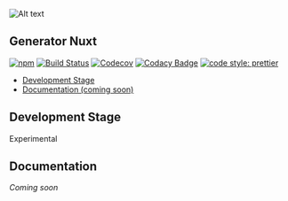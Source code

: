 ![Alt text](https://raw.githubusercontent.com/teleporthq/teleport-lib-js/master/logo50.png "TeleportHQ")

## Generator Nuxt

[![npm](https://img.shields.io/npm/v/@teleporthq/teleport-generator-nuxt.svg)](https://github.com/teleporthq/teleport-generator-nuxt)
[![Build Status](https://travis-ci.com/teleporthq/teleport-generator-nuxt.svg?branch=master)](https://travis-ci.com/teleporthq/teleport-generator-nuxt)
[![Codecov](https://img.shields.io/codecov/c/github/teleporthq/teleport-generator-nuxt.svg)](https://codecov.io/gh/teleporthq/teleport-generator-nuxt)
[![Codacy Badge](https://api.codacy.com/project/badge/Grade/87360164f3e4428fa8cf4226588f49d9)](https://www.codacy.com/app/Utwo/teleport-generator-nuxt?utm_source=github.com&amp;utm_medium=referral&amp;utm_content=teleporthq/teleport-generator-nuxt&amp;utm_campaign=Badge_Grade)
[![code style: prettier](https://img.shields.io/badge/code_style-prettier-ff69b4.svg)](https://github.com/prettier/prettier)

- [Development Stage](#development-stage)
- [Documentation (coming soon)](#documentation)

## Development Stage

Experimental

## Documentation
*Coming soon*
